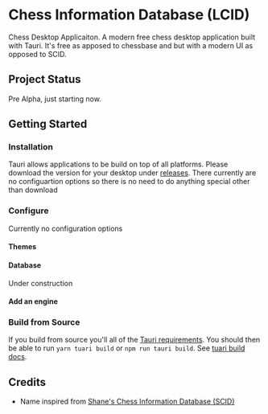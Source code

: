 # Chess Information Database (LCID)
Chess Desktop Applicaiton. A modern free chess desktop application built with Tauri.
It's free as apposed to chessbase and but with a modern UI as opposed to SCID.

## Project Status
Pre Alpha, just starting now.

## Getting Started
### Installation
Tauri allows applications to be build on top of all platforms. 
Please download the version for your desktop under [releases].
There currently are no configuartion options so there is no need to do anything special other than download
### Configure
Currently no configuration options
#### Themes
#### Database
Under construction 
#### Add an engine

### Build from Source
If you build from source you'll all of the [Tauri requirements]. 
You should then be able to run `yarn tuari build` or `npm run tauri build`.
See [tuari build docs].


## Credits
 - Name inspired from [Shane's Chess Information Database (SCID)]

<!-- Links used above -->
[Shane's Chess Information Database (SCID)]: https://sourceforge.net/p/scid/wiki/StartHere/
[releases]: https://github.com/lwileczek/LCID/releases
[Tauri requirements]: https://tauri.studio/v1/guides/getting-started/prerequisites
[tuari build docs]: https://tauri.studio/v1/api/cli/#build
